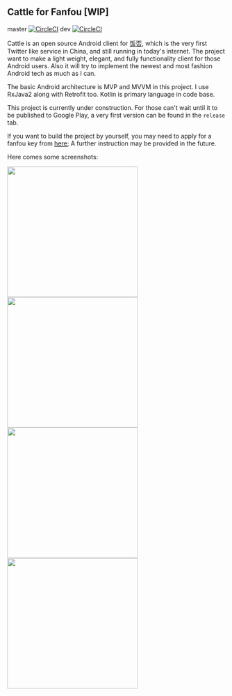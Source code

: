 ## Cattle for Fanfou [WIP]


master [![CircleCI](https://circleci.com/gh/Anthonyeef/Cattle/tree/master.svg?style=svg)](https://circleci.com/gh/Anthonyeef/Cattle/tree/master) dev [![CircleCI](https://circleci.com/gh/Anthonyeef/Cattle/tree/dev.svg?style=svg)](https://circleci.com/gh/Anthonyeef/Cattle/tree/dev)  


Cattle is an open source Android client for [饭否](http://fanfou.com/), which is the very first Twitter like service in China, and still running in today's internet. The project want to make a light weight, elegant, and fully functionality client for those Android users. Also it will try to implement the newest and most fashion Android tech as much as I can.

The basic Android architecture is MVP and MVVM in this project. I use RxJava2 along with Retrofit too. Kotlin is primary language in code base.

This project is currently under construction. For those can't wait until it to be published to Google Play, a very first version can be found in the `release` tab.

If you want to build the project by yourself, you may need to apply for a fanfou key from [here](http://fanfou.com/apps); A further instruction may be provided in the future.

Here comes some screenshots:

<img src="http://ww1.sinaimg.cn/large/9fbe0bc0ly1fqid3a6234j20k00zkdhn.jpg" width="300">
<img src="http://ww1.sinaimg.cn/large/9fbe0bc0ly1fqid48km96j20k00zkgnu.jpg" width="300">
<img src="http://ww1.sinaimg.cn/large/9fbe0bc0ly1fqid4mdnduj20k00zkgmc.jpg" width="300">
<img src="http://ww1.sinaimg.cn/large/9fbe0bc0ly1fqid0nzeplj20k00zkqcl.jpg" width="300">
